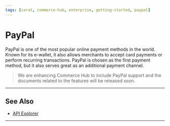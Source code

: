 ```yaml
---
tags: [carat, commerce-hub, enterprise, getting-started, paypal]
---
```


# PayPal

PayPal is one of the most popular online payment methods in the world. Known for its e-wallet, it also allows merchants to accept card payments or perform recurring transactions. PayPal is chosen as the first payment method, but it also serves great as an additional payment channel.

<!-- theme: danger -->
> We are enhancing Commerce Hub to include PayPal support and the documents related to the features will be released soon.

---

## See Also
- [API Explorer](../api/?type=post&path=/payments/v1/charges)

---